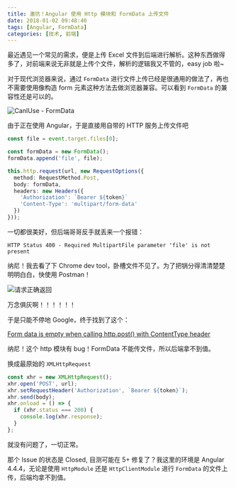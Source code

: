 ```yaml
---
title: 激坑！Angular 使用 Http 模块和 FormData 上传文件
date: 2018-01-02 09:48:40
tags: [Angular, FormData]
categories: [技术, 前端]
---
```


最近遇见一个常见的需求，便是上传 Excel 文件到后端进行解析。这种东西做得多了，对前端来说无非就是上传个文件，解析的逻辑我又不管的，easy job 啦~

<!-- more -->

对于现代浏览器来说，通过 `FormData` 进行文件上传已经是很通用的做法了，再也不需要使用像构造 form 元素这种方法去做浏览器兼容。可以看到 `FormData` 的兼容性还是可以的。

![CanIUse - FormData](caniuse-formdata.png)

由于正在使用 Angular，于是直接用自带的 HTTP 服务上传文件吧

```typescript
const file = event.target.files[0];

const formData = new FormData();
formData.append('file', file);

this.http.request(url, new RequestOptions({
  method: RequestMethod.Post,
  body: formData,
  headers: new Headers({
    'Authorization': `Bearer ${token}`
    'Content-Type': 'multipart/form-data'
  })
}));
```

一切都很美好，但后端哥哥反手就丢来一个报错：

```
HTTP Status 400 - Required MultipartFile parameter 'file' is not present
```

纳尼！我去看了下 Chrome dev tool，卧槽文件不见了。为了把锅分得清清楚楚明明白白，快使用 Postman！

![请求正确返回](postman-result.png)

万念俱灰啊！！！！！！

于是只能不停地 Google，终于找到了这个：

[Form data is empty when calling http.post() with ContentType header](https://github.com/angular/angular/issues/13241)

纳尼！这个 http 模块有 bug！FormData 不能传文件，所以后端拿不到值。

换成最原始的 `XMLHttpRequest`

```typescript
const xhr = new XMLHttpRequest();
xhr.open('POST', url);
xhr.setRequestHeader('Authorization', `Bearer ${token}`);
xhr.send(body);
xhr.onload = () => {
  if (xhr.status === 200) {
    console.log(xhr.response);
  }
};
```

就没有问题了，一切正常。

那个 Issue 的状态是 Closed, 目测可能在 5+ 修复了？我这里的环境是 Angular 4.4.4，无论是使用 `HttpModule` 还是 `HttpClientModule` 进行 `FormData` 的文件上传，后端均拿不到值。